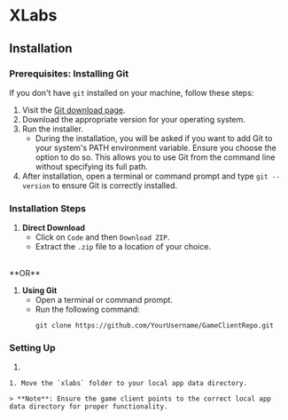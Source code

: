 # XLabs

## Installation

### Prerequisites: Installing Git

If you don't have `git` installed on your machine, follow these steps:

1. Visit the [Git download page](https://git-scm.com/downloads).
2. Download the appropriate version for your operating system.
3. Run the installer. 
   - During the installation, you will be asked if you want to add Git to your system's PATH environment variable. Ensure you choose the option to do so. This allows you to use Git from the command line without specifying its full path.
4. After installation, open a terminal or command prompt and type `git --version` to ensure Git is correctly installed.

### Installation Steps

1. **Direct Download**
   - Click on `Code` and then `Download ZIP`.
   - Extract the `.zip` file to a location of your choice.

<br>
**OR**
<br>

1. **Using Git**
   - Open a terminal or command prompt.
   - Run the following command:
     ```
     git clone https://github.com/YourUsername/GameClientRepo.git
     ```
### Setting Up

1. 
```
1. Move the `xlabs` folder to your local app data directory.

> **Note**: Ensure the game client points to the correct local app data directory for proper functionality.
